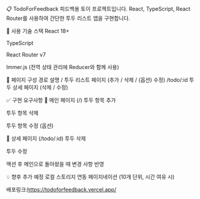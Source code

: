 📋 TodoForFeedback
피드백용 토이 프로젝트입니다.
React, TypeScript, React Router를 사용하여 간단한 투두 리스트 앱을 구현합니다.

🚀 사용 기술 스택
React 18+

TypeScript

React Router v7

Immer.js (전역 상태 관리에 Reducer와 함께 사용)

📄 페이지 구성
경로	설명
/	투두 리스트 페이지 (추가 / 삭제 / (옵션) 수정)
/todo/:id	투두 상세 페이지 (삭제 / 수정)

✅ 구현 요구사항
📌 메인 페이지 (/)
 투두 항목 추가

 투두 항목 삭제

 투두 항목 수정 (옵션)

📌 상세 페이지 (/todo/:id)
 투두 삭제

 투두 수정

 액션 후 메인으로 돌아왔을 때 변경 사항 반영

💡 향후 추가 예정
 로컬 스토리지 연동
 페이지네이션 (10개 단위, 시간 여유 시)


배포링크:https://todoforfeedback.vercel.app/
